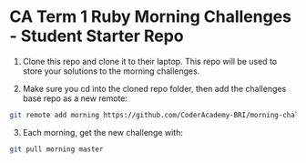 # CA Term 1 Ruby Morning Challenges - Student Starter Repo

1. Clone this repo and clone it to their laptop. This repo will be used to store your solutions to the morning challenges.

2. Make sure you cd into the cloned repo folder, then add the challenges base repo as a new remote:

```sh
git remote add morning https://github.com/CoderAcademy-BRI/morning-challenges-term1.git
```

3. Each morning, get the new challenge with:

```sh
git pull morning master
```
